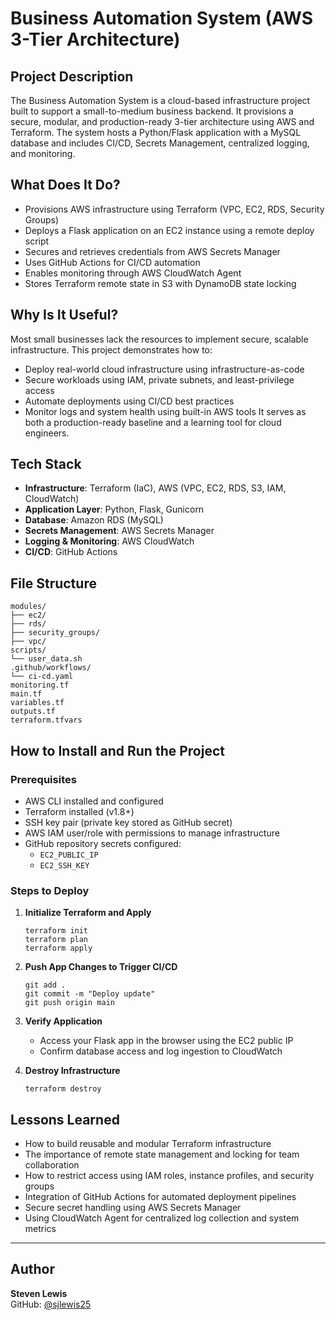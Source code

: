 # Business Automation System (AWS 3-Tier Architecture)

## Project Description

The Business Automation System is a cloud-based infrastructure project built to support a small-to-medium business backend. It provisions a secure, modular, and production-ready 3-tier architecture using AWS and Terraform. The system hosts a Python/Flask application with a MySQL database and includes CI/CD, Secrets Management, centralized logging, and monitoring.

## What Does It Do?

- Provisions AWS infrastructure using Terraform (VPC, EC2, RDS, Security Groups)
- Deploys a Flask application on an EC2 instance using a remote deploy script
- Secures and retrieves credentials from AWS Secrets Manager
- Uses GitHub Actions for CI/CD automation
- Enables monitoring through AWS CloudWatch Agent
- Stores Terraform remote state in S3 with DynamoDB state locking

## Why Is It Useful?

Most small businesses lack the resources to implement secure, scalable infrastructure. This project demonstrates how to:
- Deploy real-world cloud infrastructure using infrastructure-as-code
- Secure workloads using IAM, private subnets, and least-privilege access
- Automate deployments using CI/CD best practices
- Monitor logs and system health using built-in AWS tools
It serves as both a production-ready baseline and a learning tool for cloud engineers.

## Tech Stack

- **Infrastructure**: Terraform (IaC), AWS (VPC, EC2, RDS, S3, IAM, CloudWatch)
- **Application Layer**: Python, Flask, Gunicorn
- **Database**: Amazon RDS (MySQL)
- **Secrets Management**: AWS Secrets Manager
- **Logging & Monitoring**: AWS CloudWatch
- **CI/CD**: GitHub Actions

## File Structure

```
modules/
├── ec2/
├── rds/
├── security_groups/
├── vpc/
scripts/
└── user_data.sh
.github/workflows/
└── ci-cd.yaml
monitoring.tf
main.tf
variables.tf
outputs.tf
terraform.tfvars
```

## How to Install and Run the Project

### Prerequisites
- AWS CLI installed and configured
- Terraform installed (v1.8+)
- SSH key pair (private key stored as GitHub secret)
- AWS IAM user/role with permissions to manage infrastructure
- GitHub repository secrets configured:
  - `EC2_PUBLIC_IP`
  - `EC2_SSH_KEY`

### Steps to Deploy

1. **Initialize Terraform and Apply**
   ```
   terraform init
   terraform plan
   terraform apply
   ```

2. **Push App Changes to Trigger CI/CD**
   ```
   git add .
   git commit -m "Deploy update"
   git push origin main
   ```

3. **Verify Application**
   - Access your Flask app in the browser using the EC2 public IP
   - Confirm database access and log ingestion to CloudWatch

4. **Destroy Infrastructure**
   ```
   terraform destroy
   ```

## Lessons Learned

- How to build reusable and modular Terraform infrastructure
- The importance of remote state management and locking for team collaboration
- How to restrict access using IAM roles, instance profiles, and security groups
- Integration of GitHub Actions for automated deployment pipelines
- Secure secret handling using AWS Secrets Manager
- Using CloudWatch Agent for centralized log collection and system metrics

---

## Author

**Steven Lewis**  
GitHub: [@sjlewis25](https://github.com/sjlewis25)
